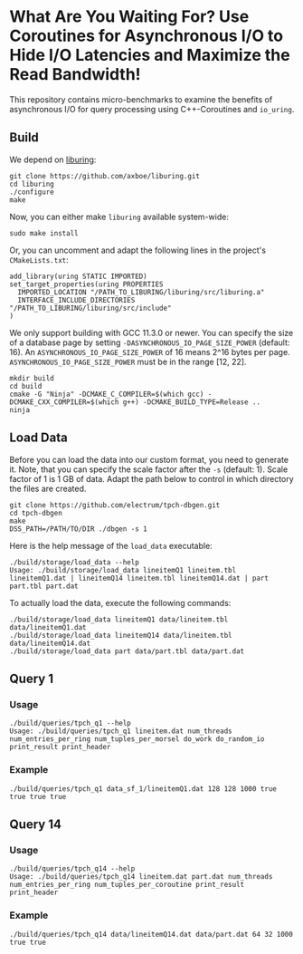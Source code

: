 # What Are You Waiting For? Use Coroutines for Asynchronous I/O to Hide I/O Latencies and Maximize the Read Bandwidth!

This repository contains micro-benchmarks to examine the benefits of asynchronous I/O for query processing using C++-Coroutines and `io_uring`.

## Build

We depend on [liburing](https://github.com/axboe/liburing):

```
git clone https://github.com/axboe/liburing.git
cd liburing
./configure
make
```

Now, you can either make `liburing` available system-wide:

```
sudo make install
```

Or, you can uncomment and adapt the following lines in the project's `CMakeLists.txt`:

```
add_library(uring STATIC IMPORTED)
set_target_properties(uring PROPERTIES
  IMPORTED_LOCATION "/PATH_TO_LIBURING/liburing/src/liburing.a"
  INTERFACE_INCLUDE_DIRECTORIES "/PATH_TO_LIBURING/liburing/src/include"
)
```

We only support building with GCC 11.3.0 or newer.
You can specify the size of a database page by setting `-DASYNCHRONOUS_IO_PAGE_SIZE_POWER` (default: 16).
An `ASYNCHRONOUS_IO_PAGE_SIZE_POWER` of 16 means 2^16 bytes per page.
`ASYNCHRONOUS_IO_PAGE_SIZE_POWER` must be in the range [12, 22].

```
mkdir build
cd build
cmake -G "Ninja" -DCMAKE_C_COMPILER=$(which gcc) -DCMAKE_CXX_COMPILER=$(which g++) -DCMAKE_BUILD_TYPE=Release ..
ninja
```

## Load Data

Before you can load the data into our custom format, you need to generate it.
Note, that you can specify the scale factor after the `-s` (default: 1).
Scale factor of 1 is 1 GB of data.
Adapt the path below to control in which directory the files are created.

```
git clone https://github.com/electrum/tpch-dbgen.git
cd tpch-dbgen
make
DSS_PATH=/PATH/TO/DIR ./dbgen -s 1
```

Here is the help message of the `load_data` executable:

```
./build/storage/load_data --help
Usage: ./build/storage/load_data lineitemQ1 lineitem.tbl lineitemQ1.dat | lineitemQ14 lineitem.tbl lineitemQ14.dat | part part.tbl part.dat
```

To actually load the data, execute the following commands:

```
./build/storage/load_data lineitemQ1 data/lineitem.tbl data/lineitemQ1.dat
./build/storage/load_data lineitemQ14 data/lineitem.tbl data/lineitemQ14.dat
./build/storage/load_data part data/part.tbl data/part.dat
```

## Query 1

### Usage

```
./build/queries/tpch_q1 --help
Usage: ./build/queries/tpch_q1 lineitem.dat num_threads num_entries_per_ring num_tuples_per_morsel do_work do_random_io print_result print_header
```

### Example

```
./build/queries/tpch_q1 data_sf_1/lineitemQ1.dat 128 128 1000 true true true true
```

## Query 14

### Usage

```
./build/queries/tpch_q14 --help
Usage: ./build/queries/tpch_q14 lineitem.dat part.dat num_threads num_entries_per_ring num_tuples_per_coroutine print_result print_header
```

### Example

```
./build/queries/tpch_q14 data/lineitemQ14.dat data/part.dat 64 32 1000 true true
```
